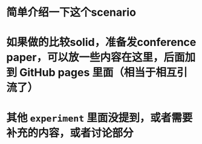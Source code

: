 # 简单介绍一下这个scenario

# 如果做的比较solid，准备发conference paper，可以放一些内容在这里，后面加到 GitHub pages 里面（相当于相互引流了）

# 其他 `experiment` 里面没提到，或者需要补充的内容，或者讨论部分
